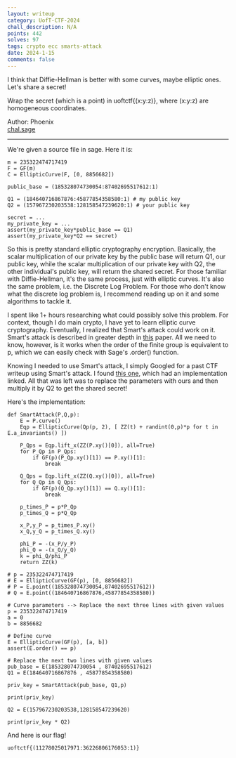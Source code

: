 ```yaml
---
layout: writeup
category: UofT-CTF-2024
chall_description: N/A
points: 442
solves: 97
tags: crypto ecc smarts-attack
date: 2024-1-15
comments: false
---
```


<script
  src="https://cdn.mathjax.org/mathjax/latest/MathJax.js?config=TeX-AMS-MML_HTMLorMML"
  type="text/javascript">
</script>

I think that Diffie-Hellman is better with some curves, maybe elliptic ones. Let's share a secret!  

Wrap the secret (which is a point) in uoftctf{(x:y:z)}, where (x:y:z) are homogeneous coordinates.  

Author: Phoenix  
[chal.sage](https://github.com/Nightxade/ctf-writeups/blob/master/assets/CTFs/UofT-CTF-2024/chal.sage)  

---

We're given a source file in sage. Here it is:  

```sage
m = 235322474717419
F = GF(m)
C = EllipticCurve(F, [0, 8856682])

public_base = (185328074730054:87402695517612:1)

Q1 = (184640716867876:45877854358580:1) # my public key
Q2 = (157967230203538:128158547239620:1) # your public key

secret = ...
my_private_key = ...
assert(my_private_key*public_base == Q1)
assert(my_private_key*Q2 == secret)
```

So this is pretty standard elliptic cryptography encryption. Basically, the scalar multiplication of our private key by the public base will return Q1, our public key, while the scalar multiplication of our private key with Q2, the other individual's public key, will return the shared secret. For those familiar with Diffie-Hellman, it's the same process, just with elliptic curves. It's also the same problem, i.e. the Discrete Log Problem. For those who don't know what the discrete log problem is, I recommend reading up on it and some algorithms to tackle it.  

I spent like 1+ hours researching what could possibly solve this problem. For context, though I do main crypto, I have yet to learn elliptic curve cryptography. Eventually, I realized that Smart's attack could work on it. Smart's attack is described in greater depth in [this](https://wstein.org/edu/2010/414/projects/novotney.pdf) paper. All we need to know, however, is it works when the order of the finite group is equivalent to p, which we can easily check with Sage's .order() function.  

Knowing I needed to use Smart's attack, I simply Googled for a past CTF writeup using Smart's attack. I found [this one](https://ctftime.org/writeup/30559), which had an implementation linked. All that was left was to replace the parameters with ours and then multiply it by Q2 to get the shared secret!  

Here's the implementation:  

```sage
def SmartAttack(P,Q,p):
    E = P.curve()
    Eqp = EllipticCurve(Qp(p, 2), [ ZZ(t) + randint(0,p)*p for t in E.a_invariants() ])

    P_Qps = Eqp.lift_x(ZZ(P.xy()[0]), all=True)
    for P_Qp in P_Qps:
        if GF(p)(P_Qp.xy()[1]) == P.xy()[1]:
            break

    Q_Qps = Eqp.lift_x(ZZ(Q.xy()[0]), all=True)
    for Q_Qp in Q_Qps:
        if GF(p)(Q_Qp.xy()[1]) == Q.xy()[1]:
            break

    p_times_P = p*P_Qp
    p_times_Q = p*Q_Qp

    x_P,y_P = p_times_P.xy()
    x_Q,y_Q = p_times_Q.xy()

    phi_P = -(x_P/y_P)
    phi_Q = -(x_Q/y_Q)
    k = phi_Q/phi_P
    return ZZ(k)

# p = 235322474717419
# E = EllipticCurve(GF(p), [0, 8856682])
# P = E.point((185328074730054,87402695517612))
# Q = E.point((184640716867876,45877854358580))

# Curve parameters --> Replace the next three lines with given values
p = 235322474717419
a = 0
b = 8856682

# Define curve
E = EllipticCurve(GF(p), [a, b])
assert(E.order() == p)

# Replace the next two lines with given values
pub_base = E(185328074730054 , 87402695517612)
Q1 = E(184640716867876 , 45877854358580)

priv_key = SmartAttack(pub_base, Q1,p)

print(priv_key)

Q2 = E(157967230203538,128158547239620)

print(priv_key * Q2)
```

And here is our flag!  

    uoftctf{(11278025017971:36226806176053:1)}